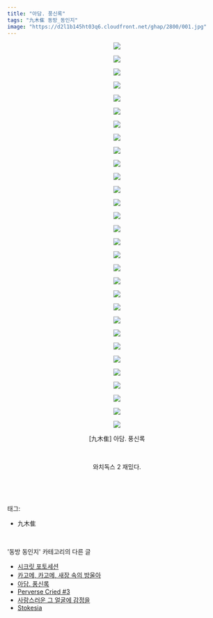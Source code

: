 ```yaml
---
title: "아담. 풍신록"
tags: "九木隹 동방_동인지"
image: "https://d2l1b145ht03q6.cloudfront.net/ghap/2800/001.jpg"
---
```

<div class="article">
<p style="text-align: center; clear: none; float: none;"><img src="{{ site.imgserver1 }}/ghap/2800/001.jpg"/></p>
<p style="text-align: center; clear: none; float: none;"><img src="{{ site.imgserver1 }}/ghap/2800/002.jpg"/></p>
<p style="text-align: center; clear: none; float: none;"><img src="{{ site.imgserver1 }}/ghap/2800/003.jpg"/></p>
<p style="text-align: center; clear: none; float: none;"><img src="{{ site.imgserver1 }}/ghap/2800/004.jpg"/></p>
<p style="text-align: center; clear: none; float: none;"><img src="{{ site.imgserver1 }}/ghap/2800/005.jpg"/></p>
<p style="text-align: center; clear: none; float: none;"><img src="{{ site.imgserver1 }}/ghap/2800/006.jpg"/></p>
<p style="text-align: center; clear: none; float: none;"><img src="{{ site.imgserver1 }}/ghap/2800/007.jpg"/></p>
<p style="text-align: center; clear: none; float: none;"><img src="{{ site.imgserver1 }}/ghap/2800/008.jpg"/></p>
<p style="text-align: center; clear: none; float: none;"><img src="{{ site.imgserver1 }}/ghap/2800/009.jpg"/></p>
<p style="text-align: center; clear: none; float: none;"><img src="{{ site.imgserver1 }}/ghap/2800/010.jpg"/></p>
<p style="text-align: center; clear: none; float: none;"><img src="{{ site.imgserver1 }}/ghap/2800/011.jpg"/></p>
<p style="text-align: center; clear: none; float: none;"><img src="{{ site.imgserver1 }}/ghap/2800/012.jpg"/></p>
<p style="text-align: center; clear: none; float: none;"><img src="{{ site.imgserver1 }}/ghap/2800/013.jpg"/></p>
<p style="text-align: center; clear: none; float: none;"><img src="{{ site.imgserver1 }}/ghap/2800/014.jpg"/></p>
<p style="text-align: center; clear: none; float: none;"><img src="{{ site.imgserver1 }}/ghap/2800/015.jpg"/></p>
<p style="text-align: center; clear: none; float: none;"><img src="{{ site.imgserver1 }}/ghap/2800/016.jpg"/></p>
<p style="text-align: center; clear: none; float: none;"><img src="{{ site.imgserver1 }}/ghap/2800/017.jpg"/></p>
<p style="text-align: center; clear: none; float: none;"><img src="{{ site.imgserver1 }}/ghap/2800/018.jpg"/></p>
<p style="text-align: center; clear: none; float: none;"><img src="{{ site.imgserver1 }}/ghap/2800/019.jpg"/></p>
<p style="text-align: center; clear: none; float: none;"><img src="{{ site.imgserver1 }}/ghap/2800/020.jpg"/></p>
<p style="text-align: center; clear: none; float: none;"><img src="{{ site.imgserver1 }}/ghap/2800/021.jpg"/></p>
<p style="text-align: center; clear: none; float: none;"><img src="{{ site.imgserver1 }}/ghap/2800/022.jpg"/></p>
<p style="text-align: center; clear: none; float: none;"><img src="{{ site.imgserver1 }}/ghap/2800/023.jpg"/></p>
<p style="text-align: center; clear: none; float: none;"><img src="{{ site.imgserver1 }}/ghap/2800/024.jpg"/></p>
<p style="text-align: center; clear: none; float: none;"><img src="{{ site.imgserver1 }}/ghap/2800/025.jpg"/></p>
<p style="text-align: center; clear: none; float: none;"><img src="{{ site.imgserver1 }}/ghap/2800/026.jpg"/></p>
<p style="text-align: center; clear: none; float: none;"><img src="{{ site.imgserver1 }}/ghap/2800/027.jpg"/></p>
<p style="text-align: center; clear: none; float: none;"><img src="{{ site.imgserver1 }}/ghap/2800/028.jpg"/></p>
<p style="text-align: center; clear: none; float: none;"><img src="{{ site.imgserver1 }}/ghap/2800/029.jpg"/></p>
<p style="text-align: center; clear: none; float: none;"><img src="{{ site.imgserver1 }}/ghap/2800/030.jpg"/></p>
<p style="text-align: center; clear: none; float: none;">[九木隹] 아담. 풍신록</p>
<p style="text-align: center; clear: none; float: none;"><br/></p>
<p style="text-align: center; clear: none; float: none;">와치독스 2 재밌다.</p>
<p><br/></p>
</div><br/>
<div class="tagTrail">
<p>태그: </p>
<ul>
<li>九木隹</li>
</ul>
</div><br/>
<div class="another">
<p>'동방 동인지' 카테고리의 다른 글</p>
<ul>
<li><a href="/ghap_2802">시크릿 포토세션</a></li>
<li><a href="/ghap_2801">카고메, 카고메, 새장 속의 방울아</a></li>
<li><a href="/ghap_2800">아담. 풍신록</a></li>
<li><a href="/ghap_2799">Perverse Cried #3</a></li>
<li><a href="/ghap_2798">사랑스러운 그 얼굴에 감정을</a></li>
<li><a href="/ghap_2797">Stokesia</a></li>
</ul>
</div><br/>
<div class="cb_module cb_fluid">
<div class="cb_wrt cb_profile">
</div><!-- commentList close -->
</div><br/>
